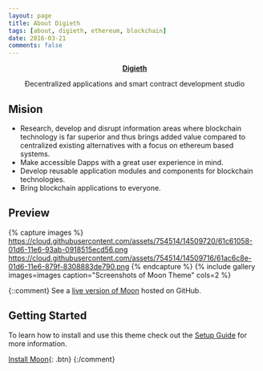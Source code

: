 ```yaml
---
layout: page
title: About Digieth
tags: [about, digieth, ethereum, blockchain]
date: 2016-03-21
comments: false
---
```

    
<center><a href="http://digieth.github.io"><b>Digieth</b></a><p>Đecentralized applications and smart contract development studio</p></center>

## Mision
* Research, develop and disrupt information areas where blockchain technology is far superior and thus brings added value compared to centralized existing alternatives with a focus on ethereum based systems.
* Make accessible Dapps with a great user experience in mind.
* Develop reusable application modules and components for blockchain technologies.
* Bring blockchain applications to everyone.



## Preview

{% capture images %}
    https://cloud.githubusercontent.com/assets/754514/14509720/61c61058-01d6-11e6-93ab-0918515ecd56.png
    https://cloud.githubusercontent.com/assets/754514/14509716/61ac6c8e-01d6-11e6-879f-8308883de790.png
{% endcapture %}
{% include gallery images=images caption="Screenshots of Moon Theme" cols=2 %}

{::comment}
See a [live version of Moon](http://taylantatli.github.io/Moon) hosted on GitHub.

## Getting Started

To learn how to install and use this theme check out the [Setup Guide](http://taylantatli.me/Moon/moon-theme/) for more information.
      
[Install Moon](https://github.com/TaylanTatli/Moon){: .btn}
{:/comment}